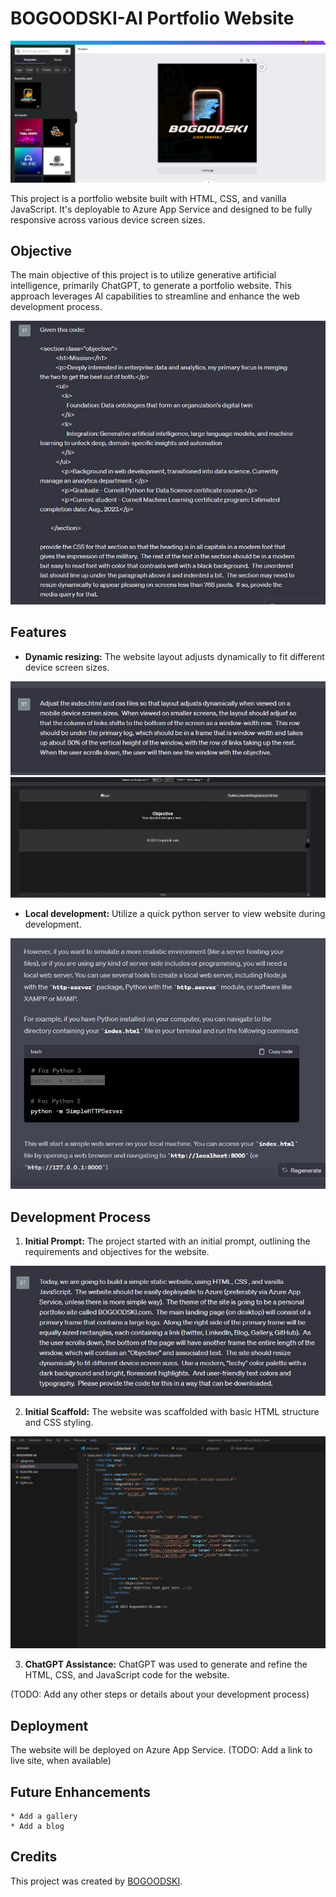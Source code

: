 # BOGOODSKI-AI Portfolio Website

![canva](media/readme/canva.jpg)

This project is a portfolio website built with HTML, CSS, and vanilla JavaScript. It's deployable to Azure App Service and designed to be fully responsive across various device screen sizes.

## Objective

The main objective of this project is to utilize generative artificial intelligence, primarily ChatGPT, to generate a portfolio website. This approach leverages AI capabilities to streamline and enhance the web development process.

![chatgpt style objective](media/readme/chatgpt%20style%20objective.jpg)

## Features

- **Dynamic resizing:** The website layout adjusts dynamically to fit different device screen sizes.

![dynamically resize](media/readme/dynamically%20resize.jpg)
![dynamic resize gif](media/readme/dynamic%20resize%20gif.gif)

- **Local development:** Utilize a quick python server to view website during development.

![server](media/readme/server.jpg)

## Development Process

1. **Initial Prompt:** The project started with an initial prompt, outlining the requirements and objectives for the website.

![initial prompt](media/readme/initial%20prompt.jpg)

2. **Initial Scaffold:** The website was scaffolded with basic HTML structure and CSS styling.

![initial scaffold](media/readme/initial%20scaffold.jpg)

3. **ChatGPT Assistance:** ChatGPT was used to generate and refine the HTML, CSS, and JavaScript code for the website.

(TODO: Add any other steps or details about your development process)

## Deployment

The website will be deployed on Azure App Service. (TODO: Add a link to live site, when available)

## Future Enhancements

    * Add a gallery
    * Add a blog

## Credits

This project was created by [BOGOODSKI](https://www.linkedin.com/in/sbogucki12/).
